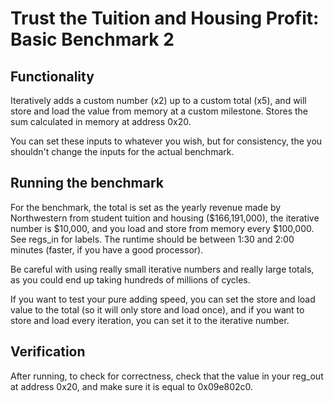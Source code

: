 # Trust the Tuition and Housing Profit: Basic Benchmark 2

## Functionality

Iteratively adds a custom number (x2) up to a custom total (x5), and will store and load the value from memory at a custom milestone. Stores the sum calculated in memory at address 0x20.

You can set these inputs to whatever you wish, but for consistency, the you shouldn't change the inputs for the actual benchmark.

## Running the benchmark

For the benchmark, the total is set as the yearly revenue made by Northwestern from student tuition and housing ($166,191,000), the iterative number is $10,000, and you load and store from memory every $100,000. See regs_in for labels. The runtime should be between 1:30 and 2:00 minutes (faster, if you have a good processor).

Be careful with using really small iterative numbers and really large totals, as you could end up taking hundreds of millions of cycles.

If you want to test your pure adding speed, you can set the store and load value to the total (so it will only store and load once), and if you want to store and load every iteration, you can set it to the iterative number.  

## Verification
After running, to check for correctness, check that the value in your reg_out at address 0x20, and make sure it is equal to 0x09e802c0.